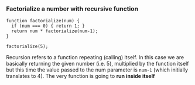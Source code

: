### Factorialize a number with recursive function

```
function factorialize(num) {
  if (num === 0) { return 1; }
  return num * factorialize(num-1);
}

factorialize(5);
```
Recursion refers to a function repeating (calling) itself. In this case we are basically returning the given number (i.e. 5), multiplied by the function itself but this time the value passed to the num parameter is `num-1` (which initially translates to 4). The very function is going to **run inside itself**
